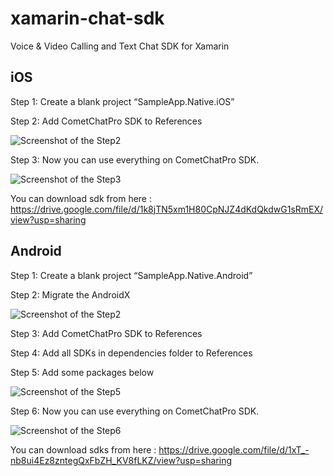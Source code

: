 # xamarin-chat-sdk
Voice &amp; Video Calling and Text Chat SDK for Xamarin

## iOS

Step 1: Create a blank project “SampleApp.Native.iOS”

Step 2: Add CometChatPro SDK to References

<img src="https://firebasestorage.googleapis.com/v0/b/imagecontents.appspot.com/o/ios_des_1.png?alt=media&token=210e36cb-7fc1-4592-a1e8-72744f755764" alt="Screenshot of the Step2"/>

Step 3: Now you can use everything on CometChatPro SDK.

<img src="https://firebasestorage.googleapis.com/v0/b/imagecontents.appspot.com/o/ios_des_2.png?alt=media&token=3e76acb5-ad7c-4ffa-a64e-bf594e9f7777" alt="Screenshot of the Step3"/>

You can download sdk from here : https://drive.google.com/file/d/1k8jTN5xm1H80CpNJZ4dKdQkdwG1sRmEX/view?usp=sharing

## Android

Step 1: Create a blank project “SampleApp.Native.Android”

Step 2: Migrate the AndroidX

<img src="https://firebasestorage.googleapis.com/v0/b/imagecontents.appspot.com/o/android_des_1.png?alt=media&token=b7a32159-9a0a-48f8-913a-207eae2317fe" alt="Screenshot of the Step2"/>

Step 3: Add CometChatPro SDK to References

Step 4: Add all SDKs in dependencies folder to References

Step 5: Add some packages below

<img src="https://firebasestorage.googleapis.com/v0/b/imagecontents.appspot.com/o/android_des_2.png?alt=media&token=4cb380aa-2610-451a-8846-67a8e99cef77" alt="Screenshot of the Step5"/>

Step 6: Now you can use everything on CometChatPro SDK.

<img src="https://firebasestorage.googleapis.com/v0/b/imagecontents.appspot.com/o/android_des_3.png?alt=media&token=41f68b5e-b18a-4660-952c-5b80e7d60674" alt="Screenshot of the Step6"/>

You can download sdks from here : https://drive.google.com/file/d/1xT_-nb8ui4Ez8zntegQxFbZH_KV8fLKZ/view?usp=sharing

